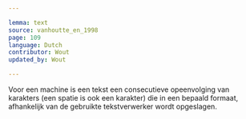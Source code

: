 ```yaml
---

lemma: text
source: vanhoutte_en_1998
page: 109
language: Dutch
contributor: Wout
updated_by: Wout

---
```


Voor een machine is een tekst een consecutieve opeenvolging van karakters (een spatie is ook een karakter) die in een bepaald formaat, afhankelijk van de gebruikte tekstverwerker wordt opgeslagen.
